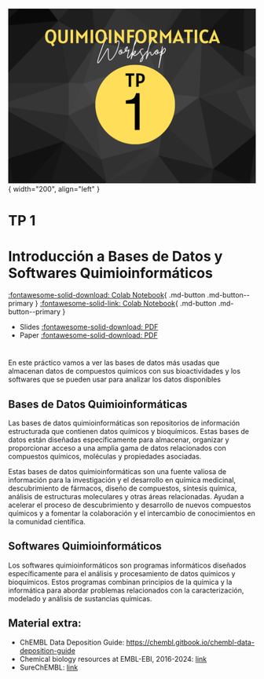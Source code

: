 ![Image](img/3.png){ width="200", align="left" }

# **TP 1**
# Introducción a Bases de Datos y Softwares Quimioinformáticos

[:fontawesome-solid-download: Colab Notebook](material/Trabajo_Practico_1.ipynb){ .md-button .md-button--primary }
[:fontawesome-solid-link: Colab Notebook](https://drive.google.com/file/d/1NG22Uyd9mss2yJsbzi_sos3KmzHyJlI0/view?usp=sharing){ .md-button .md-button--primary }

<!--
Este es el botón para decargar materiales, en (#) hay que agregar el link correspondiente
--->

* Slides [:fontawesome-solid-download: PDF](material/TP1.pdf)
* Paper [:fontawesome-solid-download: PDF](material/Bento(2020).pdf)

# 
En este práctico vamos a ver las bases de datos más usadas que almacenan datos de compuestos químicos con sus bioactividades y los softwares que se pueden usar para analizar los datos disponibles 

## Bases de Datos Quimioinformáticas

Las bases de datos quimioinformáticas son repositorios de información estructurada que contienen datos químicos y bioquímicos. Estas bases de datos están diseñadas específicamente para almacenar, organizar y proporcionar acceso a una amplia gama de datos relacionados con compuestos químicos, moléculas y propiedades asociadas.

Estas bases de datos quimioinformáticas son una fuente valiosa de información para la investigación y el desarrollo en química medicinal, descubrimiento de fármacos, diseño de compuestos, síntesis química, análisis de estructuras moleculares y otras áreas relacionadas. Ayudan a acelerar el proceso de descubrimiento y desarrollo de nuevos compuestos químicos y a fomentar la colaboración y el intercambio de conocimientos en la comunidad científica.

## Softwares Quimioinformáticos

Los softwares quimioinformáticos son programas informáticos diseñados específicamente para el análisis y procesamiento de datos químicos y bioquímicos. Estos programas combinan principios de la química y la informática para abordar problemas relacionados con la caracterización, modelado y análisis de sustancias químicas.

## Material extra:
- ChEMBL Data Deposition Guide: https://chembl.gitbook.io/chembl-data-deposition-guide
- Chemical biology resources at EMBL-EBI, 2016-2024: [link](material/ChEMBL_symposium_2024.pdf)
- SureChEMBL: [link](material/Surechembl.pdf)